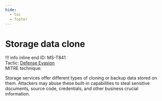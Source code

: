 ```yaml
---
hide:
  - toc
  - footer
---
```


# Storage data clone

!!! info inline end
    ID: MS-T841<br>
    Tactic: [Defense Evasion](../tactics/DefenseEvasion/index.md) <br>
    MITRE technique:

 Storage services offer different types of cloning or backup data stored on them. Attackers may abuse these built-in capabilities to steal sensitive documents, source code, credentials, and other business crucial information.

